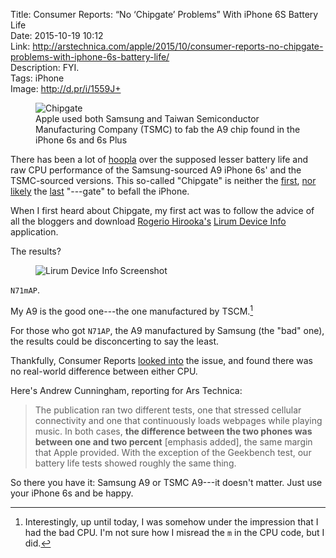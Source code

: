 Title: Consumer Reports: “No ‘Chipgate’ Problems” With iPhone 6S Battery Life  
Date: 2015-10-19 10:12  
Link: http://arstechnica.com/apple/2015/10/consumer-reports-no-chipgate-problems-with-iphone-6s-battery-life/  
Description: FYI.  
Tags: iPhone  
Image: http://d.pr/i/1559J+  

<figure>
	<img src="http://d.pr/i/1559J+" alt="Chipgate" title="Chipgate">
	<figcaption>Apple used both Samsung and Taiwan Semiconductor Manufacturing Company (TSMC) to fab the A9 chip found in the iPhone 6s and 6s Plus</figcaption>
</figure>

There has been a lot of [hoopla][1] over the supposed lesser battery life and raw CPU performance of the Samsung-sourced A9 iPhone 6s' and the TSMC-sourced versions. This so-called "Chipgate" is neither the [first][2], [nor][3] [likely][4] the [last][5] "---gate" to befall the iPhone.

When I first heard about Chipgate, my first act was to follow the advice of all the bloggers and download [Rogerio Hirooka's][6] [Lirum Device Info][7] application.

The results?

<figure>
	<img class="iphone screenshot" src="http://d.pr/i/NlPI+" alt="Lirum Device Info Screenshot" title="Lirum Device Info Screenshot">
</figure>

`N71mAP`.

My A9 is the good one---the one manufactured by TSCM.[^1]

For those who got `N71AP`, the A9 manufactured by Samsung (the "bad" one), the results could be disconcerting to say the least.

Thankfully, Consumer Reports [looked into][8] the issue, and found there was no real-world difference between either CPU.

Here's Andrew Cunningham, reporting for Ars Technica:

> The publication ran two different tests, one that stressed cellular connectivity and one that continuously loads webpages while playing music. In both cases, **the difference between the two phones was between one and two percent** [emphasis added], the same margin that Apple provided. With the exception of the Geekbench test, our battery life tests showed roughly the same thing.

So there you have it: Samsung A9 or TSMC A9---it doesn't matter. Just use your iPhone 6s and be happy.

[^1]: Interestingly, up until today, I was somehow under the impression that I had the bad CPU. I'm not sure how I misread the `m` in the CPU code, but I did. 

[1]: http://bgr.com/2015/10/16/iphone-6s-iphone-7-chipgate-a10/ "Shipmate explained"
[2]: http://www.wsj.com/articles/SB10001424052748704913304575371131458273498 "WSJ: Steve Jobs takes on Antennagate"
[3]: http://www.anandtech.com/show/6330/the-iphone-5-review/3 "AnandTech reviewing the iPhone 5"
[4]: http://gizmodo.com/the-iphone-5s-motion-sensors-are-totally-screwed-up-1440286727 "Motiongate"
[5]: http://bgr.com/2014/09/25/iphone-6-bendgate-apple-response/ "Apple's response to 'Bendgate'"
[6]: https://twitter.com/rogerioth "Developer of Lirum Device Info"
[7]: https://itunes.apple.com/us/app/lirum-device-info-system-monitor/id591453716?mt=8&at=1l3vx9s "Lirum Device Info on the App Store"
[8]: http://www.consumerreports.org/smartphones/battery-tests-find-no-chipgate-problems-in-the-iPhone-6s "Battery life the same on both versions of the A9"